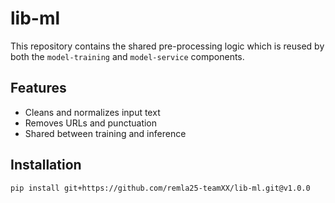 # lib-ml

This repository contains the shared pre-processing logic which is reused by both the `model-training` and `model-service` components.

## Features

- Cleans and normalizes input text
- Removes URLs and punctuation
- Shared between training and inference

## Installation

```bash
pip install git+https://github.com/remla25-teamXX/lib-ml.git@v1.0.0
